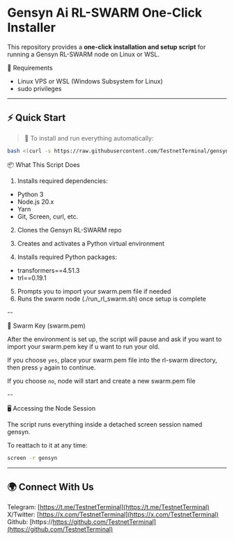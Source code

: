 # Gensyn Ai RL-SWARM One-Click Installer

This repository provides a **one-click installation and setup script** for running a Gensyn RL-SWARM node on Linux or WSL.


🧰 Requirements

- Linux VPS or WSL (Windows Subsystem for Linux)
- sudo privileges

---

## ⚡ Quick Start

> 🚀 To install and run everything automatically:

```bash
bash <(curl -s https://raw.githubusercontent.com/TestnetTerminal/gensyn-ai-rl-swarm-guide-one-click/main/setup.sh)
```

📦 What This Script Does

1. Installs required dependencies:
- Python 3
- Node.js 20.x
- Yarn
- Git, Screen, curl, etc.

2. Clones the Gensyn RL-SWARM repo

3. Creates and activates a Python virtual environment

4. Installs required Python packages:
- transformers==4.51.3
- trl==0.19.1

5. Prompts you to import your swarm.pem file if needed
6. Runs the swarm node (./run_rl_swarm.sh) once setup is complete

--

🔐 Swarm Key (swarm.pem)

After the environment is set up, the script will pause and ask if you want to import your swarm.pem key if u want to run your old.

If you choose `yes`, place your swarm.pem file into the rl-swarm directory, then press `y` again to continue.

If you choose `no`, node will start and create a new swarm.pem file 

--

🖥️ Accessing the Node Session

The script runs everything inside a detached screen session named gensyn.

To reattach to it at any time:
```bash
screen -r gensyn
```
---

## 🌍 Connect With Us

Telegram: [https://t.me/TestnetTerminal](https://t.me/TestnetTerminal)  
X/Twitter: [https://x.com/TestnetTerminal](https://x.com/TestnetTerminal)
Github: [https://https://github.com/TestnetTerminal](https://github.com/TestnetTerminal)
